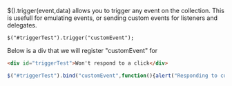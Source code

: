 $().trigger(event,data) allows you to trigger any event on the collection.  This is usefull for emulating events, or sending custom events for listeners and delegates.

```
$("#triggerTest").trigger("customEvent");
```

Below is a div that we will register "customEvent" for
```html
<div id="triggerTest">Won't respond to a click</div>
```

```js
$("#triggerTest").bind("customEvent",function(){alert("Responding to custom event")});
```
